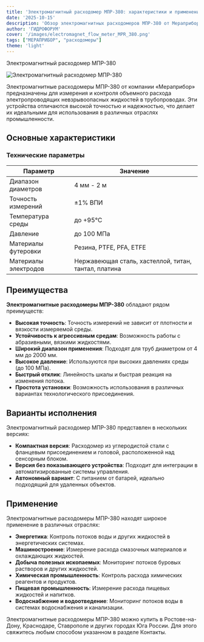 ```yaml
---
title: 'Электромагнитный расходомер МПР-380: характеристики и применение'
date: '2025-10-15'
description: 'Обзор электромагнитных расходомеров МПР-380 от Мераприбор, их технические характеристики, преимущества и области применения.'
author: 'ГИДРОФОРУМ'
cover: '/images/electromagnet_flow_meter_MPR_380.png'
tags: ["МЕРАПРИБОР", "расходомеры"]
theme: 'light'
---
```


Электромагнитный расходомер МПР-380

![Электромагнитный расходомер МПР-380](/images/electromagnet_flow_meter_MPR_380.png)

Электромагнитные расходомеры МПР-380 от компании «Мераприбор» предназначены для измерения и контроля объемного расхода электропроводящих невзрывоопасных жидкостей в трубопроводах. Эти устройства отличаются высокой точностью и надежностью, что делает их идеальными для использования в различных отраслях промышленности.

## Основные характеристики

### Технические параметры

| Параметр               | Значение                                                                 |
|------------------------|--------------------------------------------------------------------------|
| Диапазон диаметров     | 4 мм - 2 м                                                            |
| Точность измерений    | ±1% ВПИ                                                              |
| Температура среды      | до +95°C                                                                 |
| Давление              | до 100 МПа                                                                |
| Материалы футеровки   | Резина, PTFE, PFA, ETFE                                             |
| Материалы электродов   | Нержавеющая сталь, хастеллой, титан, тантал, платина                  |

## Преимущества

**Электромагнитные расходомеры МПР-380** обладают рядом преимуществ:

- **Высокая точность**: Точность измерений не зависит от плотности и вязкости измеряемой среды.
- **Устойчивость к агрессивным средам**: Возможность работы с абразивными, вязкими жидкостями.
- **Широкий диапазон применения**: Подходят для труб диаметром от 4 мм до 2000 мм.
- **Высокое давление**: Используются при высоких давлениях среды (до 100 МПа).
- **Быстрый отклик**: Линейность шкалы и быстрая реакция на изменения потока.
- **Простота установки**: Возможность использования в различных вариантах технологического присоединения.

## Варианты исполнения

Электромагнитный расходомер МПР-380 представлен в нескольких версиях:

- **Компактная версия**: Расходомер из углеродистой стали с фланцевым присоединением и головой, расположенной над сенсорным блоком.
- **Версия без показывающего устройства**: Подходит для интеграции в автоматизированные системы управления.
- **Автономный вариант**: С питанием от батарей, идеально подходящий для удаленных объектов.

## Применение

Электромагнитные расходомеры МПР-380 находят широкое применение в различных отраслях:

- **Энергетика**: Контроль потоков воды и других жидкостей в энергетических системах.
- **Машиностроение**: Измерение расхода смазочных материалов и охлаждающих жидкостей.
- **Добыча полезных ископаемых**: Мониторинг потоков буровых растворов и других жидкостей.
- **Химическая промышленность**: Контроль расхода химических реагентов и продуктов.
- **Пищевая промышленность**: Измерение расхода пищевых жидкостей и напитков.
- **Водоснабжение и водоотведение**: Мониторинг потоков воды в системах водоснабжения и канализации.

Электромагнитные расходомеры МПР-380 можно купить в Ростове-на-Дону, Краснодаре, Ставрополе и других городах Юга России. Для этого свяжитесь любым способом указанном в разделе Контакты.